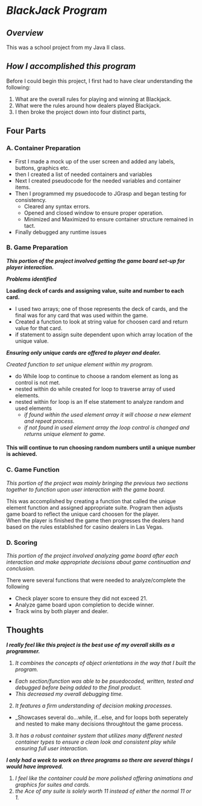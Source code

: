 # **_BlackJack Program_**

## **_Overview_**
This was a school project from my Java II class.  

## **_How I accomplished this program_**

Before I could begin this project, I first had to have clear understanding the following: 
1. What are the overall rules for playing and winning at Blackjack.  
2. What were the rules around how dealers played Blackjack. 
3. I then broke the project down into four distinct parts, 

## **Four Parts** 

  ### A. Container Preparation
   * First I made a mock up of the user screen and added any labels, buttons, graphics etc.  
   * then I created a list of needed containers and variables 
   * Next I created pseudocode for the needed variables and container items.  
   * Then I programmed my psuedocode to JGrasp and began testing for consistency. 
     - Cleared any syntax errors. 
     - Opened and closed window to ensure proper operation.
     - Minimized and Maximized to ensure container structure remained in tact.  
   * Finally debugged any runtime issues
    
  ### B. Game Preparation
   **_This portion of the project involved getting the game board set-up for player interaction._** 
    
   **_Problems identified_**
     
   **Loading deck of cards and assigning value, suite and number to each card.**
   * I used two arrays; one of those represents the deck of cards, 
   and the final was for any card that was used within the game.  
   * Created a function to look at string value for choosen card and return value for that card.
   * if statement to assign suite dependent upon which array location of the unique value.  
      
   **_Ensuring only unique cards are offered to player and dealer._** 
      
   *_Created function to set unique element within my program._* 
   * do While loop to continue to choose a random element as long as control is not met.  
   * nested within do while created for loop to traverse array of used elements.
   * nested within for loop is an If else statement to analyze random and used elements 
     - _if found within the used element array it will choose a new element and repeat process._ 
     - _if not found in used element array the loop control is changed and returns unique element to game._
      
   #### **This will continue to run choosing random numbers until a unique number is achieved.**
      
  ### C. Game Function
  
  _This portion of the project was mainly bringing the previous two sections together to function upon user interaction with the game board._
  
  This was accomplished by creating a function that called the unique element function and assigned appropriate suite.
    Program then adjusts game board to reflect the unique card choosen for the player.  
      When the player is finished the game then progresses the dealers hand based on the rules established 
      for casino dealers in Las Vegas.  
        
    
  ### D. Scoring
  
  _This portion of the project involved analyzing game board after each interaction and make appropriate decisions about game continuation and conclusion._
  
  There were several functions that were needed to analyze/complete the following
   * Check player score to ensure they did not exceed 21.  
   * Analyze game board upon completion to decide winner.  
   * Track wins by both player and dealer. 

## Thoughts   
**_I really feel like this project is the best use of my overall skills as a programmer._**
1. _It combines the concepts of object orientations in the way that I built the program._ 
 * _Each section/function was able to be psuedocoded, written, tested and debugged before being added to the final product._ 
 * _This decreased my overall debugging time._  
2. _It features a firm understanding of decision making processes._ 
 * _Showcases several do...while, if...else, and for loops both seperately and nested to make many decisions throughtout the game process.
3. _It has a robust container system that utilizes many different nested container types to ensure a clean look and consistent play while ensuring full_
_user interaction._    

**_I only had a week to work on three programs so there are several things I would have improved._**
1. _I feel like the container could be more polished offering animations and graphics for suites and cards._
2. _the Ace of any suite is solely worth 11 instead of either the normal 11 or 1._
 







